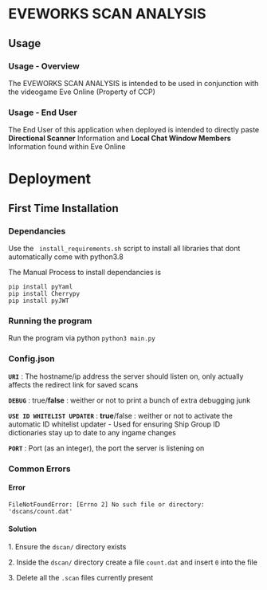# EVEWORKS SCAN ANALYSIS
<h2>Usage</h2>
<h3>Usage - Overview</h3>
<p>The EVEWORKS SCAN ANALYSIS is intended to be used in conjunction with the videogame Eve Online (Property of CCP)<br></p>
<h3>Usage - End User</h3>
<p>The End User of this application when deployed is intended to directly paste <b>Directional Scanner</b> Information and <b>Local Chat Window Members</b> Information found within Eve Online</p>

# Deployment
<h2>First Time Installation</h2>
<h3>Dependancies</h3>
<p>Use the <code> install_requirements.sh</code> script to install all libraries that dont automatically come with python3.8</p>
<p>The Manual Process to install dependancies is</p>
<code>pip install pyYaml</code><br>
<code>pip install Cherrypy</code><br>
<code>pip install pyJWT</code>
<h3>Running the program</h3>
<p>Run the program via python <code>python3 main.py</code></p>
<h3>Config.json</h3>
<p><code><b>URI</b></code> : The hostname/ip address the server should listen on, only actually affects the redirect link for saved scans</p>
<p><code><b>DEBUG</b></code> : true/<b>false</b> : weither or not to print a bunch of extra debugging junk</p>
<p><code><b>USE ID WHITELIST UPDATER</b></code> : <b>true</b>/false : weither or not to activate the automatic ID whitelist updater - Used for ensuring Ship Group ID dictionaries stay up to date to any ingame changes</p>
<p><code><b>PORT</b></code> : Port (as an integer), the port the server is listening on

<h3>Common Errors</h3>
<h4>Error</h4>
<code>FileNotFoundError: [Errno 2] No such file or directory: 'dscans/count.dat'</code>
<br>
<h4>Solution</h4>
<p>1. Ensure the <code>dscan/</code> directory exists</p>
<p>2. Inside the <code>dscan/</code> directory create a file <code>count.dat</code> and insert <code>0</code> into the file</p>
<p>3. Delete all the <code>.scan</code> files currently present<p>

